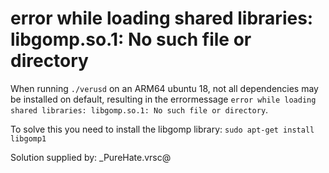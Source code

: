 # error while loading shared libraries: libgomp.so.1: No such file or directory

When running `./verusd` on an ARM64 ubuntu 18, not all dependencies may be installed on default, resulting in the errormessage `error while loading shared libraries: libgomp.so.1: No such file or directory`.

To solve this you need to install the libgomp library:
`sudo apt-get install libgomp1`

Solution supplied by: _PureHate.vrsc@
